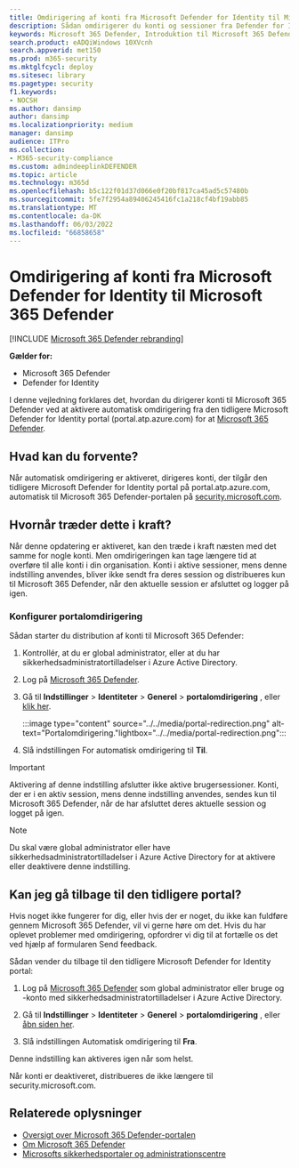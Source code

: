 ```yaml
---
title: Omdirigering af konti fra Microsoft Defender for Identity til Microsoft 365 Defender
description: Sådan omdirigerer du konti og sessioner fra Defender for Identity til Microsoft 365 Defender.
keywords: Microsoft 365 Defender, Introduktion til Microsoft 365 Defender, omdirigering af Sikkerhedscenter
search.product: eADQiWindows 10XVcnh
search.appverid: met150
ms.prod: m365-security
ms.mktglfcycl: deploy
ms.sitesec: library
ms.pagetype: security
f1.keywords:
- NOCSH
ms.author: dansimp
author: dansimp
ms.localizationpriority: medium
manager: dansimp
audience: ITPro
ms.collection:
- M365-security-compliance
ms.custom: admindeeplinkDEFENDER
ms.topic: article
ms.technology: m365d
ms.openlocfilehash: b5c122f01d37d066e0f20bf817ca45ad5c57480b
ms.sourcegitcommit: 5fe7f2954a89406245416fc1a218cf4bf19abb85
ms.translationtype: MT
ms.contentlocale: da-DK
ms.lasthandoff: 06/03/2022
ms.locfileid: "66858658"
---
```

# <a name="redirecting-accounts-from-microsoft-defender-for-identity-to-microsoft-365-defender"></a>Omdirigering af konti fra Microsoft Defender for Identity til Microsoft 365 Defender

[!INCLUDE [Microsoft 365 Defender rebranding](../includes/microsoft-defender.md)]

**Gælder for:**

- Microsoft 365 Defender
- Defender for Identity

I denne vejledning forklares det, hvordan du dirigerer konti til Microsoft 365 Defender ved at aktivere automatisk omdirigering fra den tidligere Microsoft Defender for Identity portal (portal.atp.azure.com) for at <a href="https://go.microsoft.com/fwlink/p/?linkid=2077139" target="_blank">Microsoft 365 Defender</a>.

## <a name="what-to-expect"></a>Hvad kan du forvente?

Når automatisk omdirigering er aktiveret, dirigeres konti, der tilgår den tidligere Microsoft Defender for Identity portal på portal.atp.azure.com, automatisk til Microsoft 365 Defender-portalen på <a href="https://go.microsoft.com/fwlink/p/?linkid=2077139" target="_blank">security.microsoft.com</a>.

## <a name="when-does-this-take-effect"></a>Hvornår træder dette i kraft?

Når denne opdatering er aktiveret, kan den træde i kraft næsten med det samme for nogle konti. Men omdirigeringen kan tage længere tid at overføre til alle konti i din organisation. Konti i aktive sessioner, mens denne indstilling anvendes, bliver ikke sendt fra deres session og distribueres kun til Microsoft 365 Defender, når den aktuelle session er afsluttet og logger på igen.  

### <a name="set-up-portal-redirection"></a>Konfigurer portalomdirigering

Sådan starter du distribution af konti til Microsoft 365 Defender:

1. Kontrollér, at du er global administrator, eller at du har sikkerhedsadministratortilladelser i Azure Active Directory.

1. Log på <a href="https://go.microsoft.com/fwlink/p/?linkid=2077139" target="_blank">Microsoft 365 Defender</a>.

1. Gå til **Indstillinger** > **Identiteter** > **Generel** > **portalomdirigering** , eller [klik her](https://security.microsoft.com/preferences2/portal_redirection).

    :::image type="content" source="../../media/portal-redirection.png" alt-text="Portalomdirigering."lightbox="../../media/portal-redirection.png":::

1. Slå indstillingen For automatisk omdirigering til **Til**.

>[!IMPORTANT]
>Aktivering af denne indstilling afslutter ikke aktive brugersessioner. Konti, der er i en aktiv session, mens denne indstilling anvendes, sendes kun til Microsoft 365 Defender, når de har afsluttet deres aktuelle session og logget på igen.

>[!NOTE]
>Du skal være global administrator eller have sikkerhedsadministratortilladelser i Azure Active Directory for at aktivere eller deaktivere denne indstilling.  

## <a name="can-i-go-back-to-using-the-former-portal"></a>Kan jeg gå tilbage til den tidligere portal?

Hvis noget ikke fungerer for dig, eller hvis der er noget, du ikke kan fuldføre gennem Microsoft 365 Defender, vil vi gerne høre om det. Hvis du har oplevet problemer med omdirigering, opfordrer vi dig til at fortælle os det ved hjælp af formularen Send feedback.

Sådan vender du tilbage til den tidligere Microsoft Defender for Identity portal:

1. Log på <a href="https://go.microsoft.com/fwlink/p/?linkid=2077139" target="_blank">Microsoft 365 Defender</a> som global administrator eller bruge og -konto med sikkerhedsadministratortilladelser i Azure Active Directory.

2. Gå til **Indstillinger** > **Identiteter** > **Generel** > **portalomdirigering** , eller [åbn siden her](https://security.microsoft.com/preferences2/portal_redirection).  

3. Slå indstillingen Automatisk omdirigering til **Fra**.

Denne indstilling kan aktiveres igen når som helst.

Når konti er deaktiveret, distribueres de ikke længere til security.microsoft.com.

## <a name="related-information"></a>Relaterede oplysninger

- [Oversigt over Microsoft 365 Defender-portalen](microsoft-365-defender.md)
- [Om Microsoft 365 Defender](https://www.microsoft.com/microsoft-365/security/microsoft-365-defender)
- [Microsofts sikkerhedsportaler og administrationscentre](portals.md)

